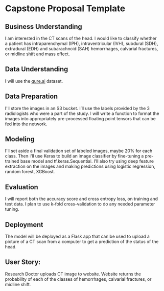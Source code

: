 # Capstone Proposal Template

## Business Understanding
I am interested in the CT scans of the head. I would like to classify whether a patient has intraparenchymal (IPH), intraventricular (IVH), subdural (SDH), extradural (EDH) and subarachnoid (SAH) hemorrhages, calvarial fractures, or midline shift and mass effect.

## Data Understanding
I will use the [qure.ai](http://headctstudy.qure.ai/dataset) dataset. 

## Data Preparation
I'll store the images in an S3 bucket. I’ll use the labels provided by the 3 radiologists who were a part of the study. I will write a function to format the images into appropriately pre-processed floating point tensors that can be fed into the network.

## Modeling
I'll set aside a final validation set of labeled images, maybe 20% for each class. Then I'll use Keras to build an image classifier by fine-tuning a pre-trained base model and tf.keras.Sequential. I'll also try using deep feature extraction on the images and making predictions using logistic regression, random forest, XGBoost.

## Evaluation
I will report both the accuracy score and cross entropy loss, on training and test data. I plan to use k-fold cross-validation to do any needed parameter tuning.

## Deployment
The model will be deployed as a Flask app that can be used to upload a picture of a CT scan from a computer to get a prediction of the status of the head.

## User Story: 
Research Doctor uploads CT image to website. Website returns the probability of each of the classes of hemorrhages, calvarial fractures, or midline shift.
